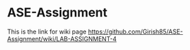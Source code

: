 # ASE-Assignment
This is the link for wiki page
https://github.com/Girish85/ASE-Assignment/wiki/LAB-ASSIGNMENT-4
